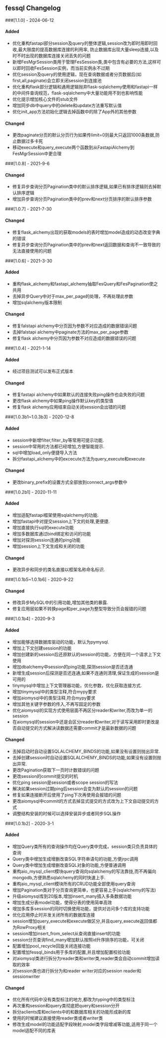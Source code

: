 ## fessql Changelog

###[1.1.0] - 2024-06-12


#### Added
- 优化重构fastapi部分session及query的整体逻辑,session改为即时用即时回收,最大限度的提高数据库连接的利用率,
防止数据库出现大量sleep连接,以及时不时出现的数据库连接关闭丢失的问题
- 新增FesMgrSession类用于管理FesSession类,类中包含有必要的方法,这样可以即时回收FesSession实例，而当前实例永不过期
- 优化session及query的使用逻辑，现在查询数据或者分页数据后(如first,all,paginate)会立即关闭session到连接池
- 优化重构flask部分逻辑和通用逻辑抛弃flask-sqlalchemy使用和fastapi一样的中间件查询规范，flask-sqlalchemy中大量功能用不到也影响性能
- 优化提示增加核心文件的stub文件 
- 增加同步db中query中的delete和update方法重写默认值
- 优化init_app方法初始化逻辑去掉函数中的除了App外的其他参数

#### Changed 
- 更改paginate分页的默认分页行为如果传limit=0则最大只返回1000条数据,防止数据过多卡死
- 移动execute和query_execute两个函数到从FastapiAlchemy到FesMgrSession中更合理


###[1.0.8] - 2021-9-6


#### Changed 
- 修复异步查询分页Pagination类中的默认排序逻辑,如果已有排序逻辑则去掉默认排序逻辑
- 增加异步查询分页Pagination类中的prev和next分页排序的默认排序参数


###[1.0.7] - 2021-7-30


#### Changed 
- 修复flask_alchemy出现的获取models的表时增加model造成的动态改变字典的错误
- 修复异步查询分页Pagination类中的prev和next返回数据和查询不一致导致的无法直接使用的问题

###[1.0.6] - 2021-3-30

#### Added 
- 重构flask_alchemy和fastapi_alchemy抽取FesQuery和FesPagination使之共用
- 去掉异步Query中对于max_per_page的处理，不再处理此参数
- 增加sqlalchemy版本限制

#### Changed 
- 修复falstapi alchemy中分页因为参数不对应造成的数据错误问题
- 去掉falstapi alchemy中paginate方法的max_per_page参数
- 修复flask alchemy中分页因为参数不对应造成的数据错误的问题


###[1.0.4] - 2021-1-14

#### Added 
- 经过项目测试可以发布正式版本

#### Changed 
- 修复fastapi alchemy中如果默认的连接失败ping操作也会失败的问题
- 更改flask alchemy中如果ping操作默认key的类型值
- 修复flask alchemy应用结束自动关闭session会出错的问题


###[1.0.3b1~1.0.3b3] - 2020-12-8

#### Added 
- session中新增filter,filter_by等常用可提示功能.
- session中常用的方法都已经增加,方便智能提示.
- sql中增加load_only便捷导入方法
- 拆分fastapi_alchemy中的excecute方法为query_execute和execute

#### Changed 
- 更改binary_prefix的设置方式全部放到connect_args参数中

###[1.0.2b1] - 2020-11-11

#### Added 
- 增加适配fastapi框架使用sqlalchemy的功能.
- 增加fastapi中对提交session上下文的处理,更便捷.
- 增加直接执行sql的execute功能
- 增加多数据库通过bind绑定和访问的功能
- 增加对探测session连通的ping功能
- 增加session上下文生成和关闭的功能

#### Changed 
- 更改异步和同步的类名直接以框架名称命名标识.


###[1.0.1b5~1.0.1b6] - 2020-9-22

#### Changed 
- 修改异步MySQL中的引用功能,增加其他类的暴露.
- 修复应用层如果不转换page和per_page为整型导致分页会报错的问题

###[1.0.1b4] - 2020-9-3

#### Added
- 增加能够选择数据库驱动的功能，默认为pymysql.
- 增加上下文创建session的功能
- 增加创建新的session后还原默认的session的功能，方便在同一个请求上下文使用
- 增加dbalchemy中session的ping功能,探测session是否还连通
- 新增生成session后探测是否还连通,如果不连通则清理,保证生成的session是可用的
- tinymysql中增加上下文管理器功能，优化参数，优化获取连接方式.
- 增加tinymysql中的类型注释,符合mypy要求
- 增加aiomysql中的类型注释,符合mypy要求
- 增加其他关键字参数的传入,不再写固定的参数
- 优化aiomysql的实现方式使用层面不再区分reader和writer,而改为单一的session
- 在aiomysql的session中还是会区分reader和writer,对于读写采用即时更改是否自动提交的方式解决读数据还需要commit才是最新数据的问题

#### Changed 
- 去掉启动时自动设置SQLALCHEMY_BINDS的功能,如果没有设置则抛出异常.
- 去掉创建session时自动设置SQLALCHEMY_BINDS的功能,如果没有设置则抛出异常.
- 更改Pagination获取下一页时计数错误的问题
- 更改session的commit提交的时机
- 优化ping session是session或者scope session的写法
- 解决如果session过期ping后session会变为默认的session的问题
- 修复如果连接断开后使用了ping下次再使用会报错的问题
- 更改aiomysql中commit的方式去掉显式提交的方式改为上下文自动提交的方式
- 调整结构安装的时候可以选择安装异步或者同步SQL操作

###[1.0.1b2] - 2020-3-1

#### Added 
- 增加Query类所有的查询操作均在Query类中完成，session类只负责具体的查询
- Query类中增加生成增删改查SQL字符串语句的功能,方便jrpc调用
- Query类中增加生成增删改查SQL对象的功能,方便普通调用
- 重构aio_mysql_client模块query查询向sqlalchemy的写法靠拢,而不再偏向mongodb,方便熟悉sqlalchemy的同时快速上手.
- 重构aio_mysql_client模块所有的CRUD功能全部使用query查询
- 增加Pagination类对于分页查询更简单，也更容易上手(sqlalchemy的写法)
- 升级aiomysql库到20版本,增加insert_many插入多条数据功能
- 增加生成分表model功能，使得分表的使用简单高效
- 增加多库多session的同时切换使用功能，提供对访问多个库的支持功能
- 优化应用停止时并发关闭所有的数据库连接
- session增加query_execute和execute做区分,并且query_execute返回值都为RowProxy相关
- session增加insert_from_select从查询直接insert的功能
- session分页查询find_many增加默认按照id升序排序的功能，可关闭
- 配置增加pool_recycle回旋关闭连接功能
- 配置增加fessql_binds用于多库的配置,并且增加配置校验功能
- 对aiomysql类进行拆分为reader类和writer类,reader类会自动commit增加读取的效率
- 对session类也进行拆分为和reader writer对应的session reader和sessionwriter 

#### Changed 
- 优化所有代码中没有类型标注的地方,都改为typing中的类型标注
- 再次重构session和query类彻底把query和session分开
- 拆分aclients库和eclients中的和数据库相关的功能形成新的库
- 使用的时候建议直接使用reader类或者writer类
- 修改生成model的功能适配字段映射,model类字段增减等功能,适用于同一个model适配不同的库表
